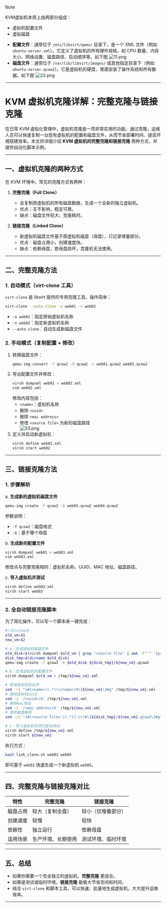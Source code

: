 > [!note]
> KVM虚拟机本质上由两部分组成：
> - 虚拟机配置文件
> - 虚拟磁盘

*   **配置文件**：通常位于 `/etc/libvirt/qemu/` 目录下，是一个 XML 文件（例如 `ubuntu-server.xml`）。它定义了虚拟机的所有硬件规格，如 CPU 数量、内存大小、网络设置、磁盘路径、启动顺序等。如下图
![11.png](https://pic.myla.eu.org/file/1757594473172_11.png)
*   **磁盘文件**：通常位于 `/var/lib/libvirt/images/` 或其他指定目录下（例如 `ubuntu-server.qcow2`）。它是虚拟机的硬盘，里面安装了操作系统和所有数据。如下图
![22.png](https://pic.myla.eu.org/file/1757594478620_22.png)


---

# KVM 虚拟机克隆详解：完整克隆与链接克隆

在日常 KVM 虚拟化管理中，虚拟机克隆是一项非常实用的功能。通过克隆，运维人员可以快速复制一台现有虚拟机的配置和磁盘文件，从而节省部署时间、提高环境搭建效率。本文将详细介绍 **KVM 虚拟机的完整克隆和链接克隆** 两种方式，并提供自动化脚本示例。

---

## 一、虚拟机克隆的两种方式
在 KVM 环境中，常见的克隆方式有两种：

1. **完整克隆（Full Clone）**  
   - 会复制原虚拟机的所有磁盘数据，生成一个全新的独立虚拟机。  
   - 优点：互不影响，稳定可靠。  
   - 缺点：磁盘文件较大，克隆耗时。  

2. **链接克隆（Linked Clone）**  
   - 新虚拟机磁盘文件基于原虚拟机磁盘（母盘），只记录增量部分。  
   - 优点：磁盘占用小，创建速度快。  
   - 缺点：依赖母盘，若母盘损坏，克隆机无法使用。  

---

## 二、完整克隆方法

### 1. 自动模式（virt-clone 工具）
`virt-clone` 是 libvirt 提供的专用克隆工具，操作简单：  
```bash
virt-clone --auto-clone -o web01 -n web02
```
- `-o web01`：指定原始虚拟机名称  
- `-n web02`：指定新虚拟机名称  
- `--auto-clone`：自动生成新磁盘文件  

### 2. 手动模式（复制配置 + 修改）
1. 转换磁盘文件：  
   ```bash
   qemu-img convert -f qcow2 -O qcow2 -c web01.qcow2 web03.qcow2
   ```
2. 导出配置文件并修改：  
   ```bash
   virsh dumpxml web01 > web02.xml
   vim web02.xml
   ```
   修改内容包括：  
   - `<name>`：虚拟机名称  
   - 删除 `<uuid>`  
   - 删除 `<mac address>`  
   - 修改 `<source file>` 为新的磁盘路径  
![33.png](https://pic.myla.eu.org/file/1757594474987_33.png)
3. 定义并启动新虚拟机：  
   ```bash
   virsh define web02.xml
   virsh start web02
   ```

---

## 三、链接克隆方法

### 1. 步骤解析
a. **生成新的虚拟机磁盘文件**  
```bash
qemu-img create -f qcow2 -b web03.qcow2 web04.qcow2
```
参数说明：  
- `-f qcow2`：磁盘格式  
- `-b`：基于哪个母盘  

b. **生成新的配置文件**  
```bash
virsh dumpxml web01 > web03.xml
vim web03.xml
```
修改点与完整克隆相同：虚拟机名称、UUID、MAC 地址、磁盘路径。  

c. **导入虚拟机并测试**  
```bash
virsh define web03.xml
virsh start web03
```

---

### 2. 全自动链接克隆脚本
为了简化操作，可以写一个脚本来一键完成：  

```bash
#!/bin/bash
old_vm=$1
new_vm=$2

# a：生成虚拟机磁盘文件
old_disk=$(virsh dumpxml $old_vm | grep "<source file" | awk -F"'" '{print $2}')
disk_tmp=$(dirname $old_disk)
qemu-img create -f qcow2 -b $old_disk ${disk_tmp}/${new_vm}.qcow2

# b：生成虚拟机的配置文件
virsh dumpxml $old_vm > /tmp/${new_vm}.xml

# 修改虚拟机的名字
sed -ri "s#(<name>)(.*)(</name>)#\1${new_vm}\3#g" /tmp/${new_vm}.xml
# 删除虚拟机uuid
sed -i '/<uuid>/d' /tmp/${new_vm}.xml
# 删除mac地址
sed -i '/<mac address/d' /tmp/${new_vm}.xml
# 修改磁盘路径
sed -ri "s#(<source file=')(.*)('/>)#\1${disk_tmp}/${new_vm}.qcow2\3#g" /tmp/${new_vm}.xml

# c：导入虚拟机并进行启动测试
virsh define /tmp/${new_vm}.xml
virsh start ${new_vm}
```

执行方式：  
```bash
bash link_clone.sh web01 web05
```
即可基于 `web01` 快速生成一个新虚拟机 `web05`。  

---

## 四、完整克隆与链接克隆对比
| 特性            | 完整克隆             | 链接克隆            |
|-----------------|--------------------|-------------------|
| 磁盘占用        | 较大（复制全盘）     | 较小（仅增量部分）   |
| 创建速度        | 较慢                | 较快               |
| 依赖性          | 独立运行             | 依赖母盘            |
| 适用场景        | 生产环境、长期使用     | 测试环境、临时环境    |

---

## 五、总结
- 如果你需要一个完全独立的虚拟机，**完整克隆** 更适合。  
- 如果是测试或临时环境，**链接克隆** 能极大节省空间和时间。  
- 结合 `virt-clone` 和脚本工具，可以快速、批量地生成虚拟机，大大提升运维效率。  

---